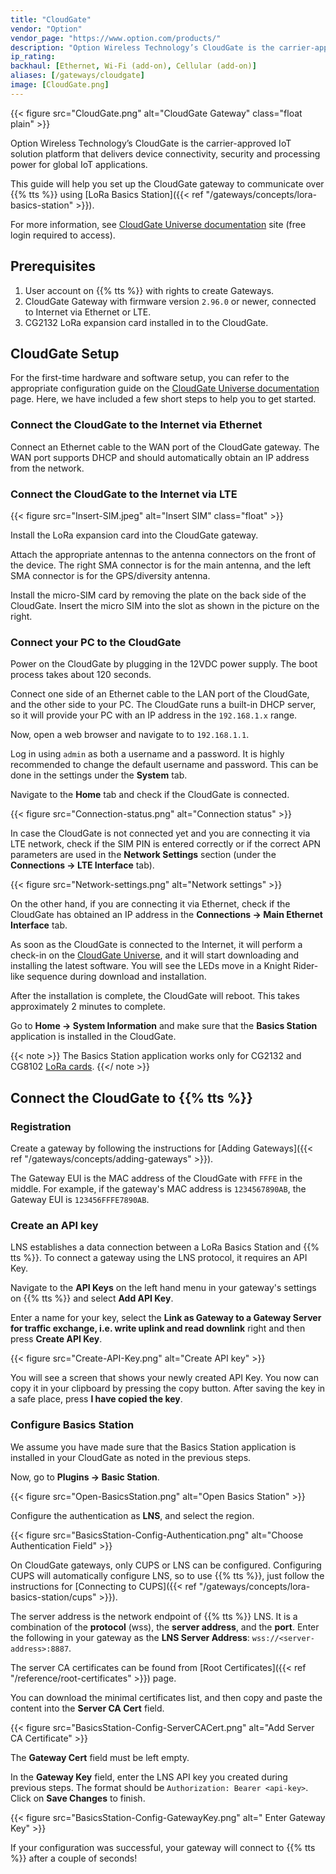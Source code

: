 ```yaml
---
title: "CloudGate"
vendor: "Option"
vendor_page: "https://www.option.com/products/"
description: "Option Wireless Technology’s CloudGate is the carrier-approved IoT solution platform that delivers device connectivity, security and processing power for global IoT applications."
ip_rating:
backhaul: [Ethernet, Wi-Fi (add-on), Cellular (add-on)]
aliases: [/gateways/cloudgate]
image: [CloudGate.png]
---
```


{{< figure src="CloudGate.png" alt="CloudGate Gateway" class="float plain" >}}

Option Wireless Technology’s CloudGate is the carrier-approved IoT solution platform that delivers device connectivity, security and processing power for global IoT applications.

This guide will help you set up the CloudGate gateway to communicate over {{% tts %}} using [LoRa Basics Station]({{< ref "/gateways/concepts/lora-basics-station" >}}).

<!--more-->

For more information, see [CloudGate Universe documentation](https://cloudgateuniverse.com/docs/cloudgate-universe-guide) site (free login required to access).

## Prerequisites

1. User account on {{% tts %}} with rights to create Gateways.
2. CloudGate Gateway with firmware version `2.96.0` or newer, connected to Internet via Ethernet or LTE. 
3. CG2132 LoRa expansion card installed in to the CloudGate. 

## CloudGate Setup

For the first-time hardware and software setup, you can refer to the appropriate configuration guide on the [CloudGate Universe documentation](https://cloudgateuniverse.com/docs/cloudgate-user-guide) page. Here, we have included a few short steps to help you to get started.

### Connect the CloudGate to the Internet via Ethernet 

Connect an Ethernet cable to the WAN port of the CloudGate gateway. The WAN port supports DHCP and should automatically obtain an IP address from the network.

### Connect the CloudGate to the Internet via LTE
  
{{< figure src="Insert-SIM.jpeg" alt="Insert SIM" class="float" >}}

Install the LoRa expansion card into the CloudGate gateway.
  
Attach the appropriate antennas to the antenna connectors on the front of the device. The right SMA connector is for the main antenna, and the left SMA connector is for the GPS/diversity antenna.
   
Install the micro-SIM card by removing the plate on the back side of the CloudGate. Insert the micro SIM into the slot as shown in the picture on the right.

### Connect your PC to the CloudGate

Power on the CloudGate by plugging in the 12VDC power supply. The boot process takes about 120 seconds.
   
Connect one side of an Ethernet cable to the LAN port of the CloudGate, and the other side to your PC. The CloudGate runs a built-in DHCP server, so it will provide your PC with an IP address in the `192.168.1.x` range.
   
Now, open a web browser and navigate to to `192.168.1.1`.
   
Log in using `admin` as both a username and a password. It is highly recommended to change the default username and password. This can be done in the settings under the **System** tab.

Navigate to the **Home** tab and check if the CloudGate is connected.

{{< figure src="Connection-status.png" alt="Connection status" >}}  
 
 In case the CloudGate is not connected yet and you are connecting it via LTE network, check if the SIM PIN is entered correctly or if the correct APN parameters are used in the **Network Settings** section (under the **Connections &#8594; LTE Interface** tab).
  
{{< figure src="Network-settings.png" alt="Network settings" >}}

On the other hand, if you are connecting it via Ethernet, check if the CloudGate has obtained an IP address in the **Connections &#8594; Main Ethernet Interface** tab.

As soon as the CloudGate is connected to the Internet, it will perform a check-in on the [CloudGate Universe](https://cloudgateuniverse.com), and it will start downloading and installing the latest software. You will see the LEDs move in a Knight Rider-like sequence during download and installation.

After the installation is complete, the CloudGate will reboot. This takes approximately 2 minutes to complete.

Go to **Home &#8594; System Information** and make sure that the **Basics Station** application is installed in the CloudGate.

{{< note >}} The Basics Station application works only for CG2132 and CG8102 [LoRa cards](https://cloudgateuniverse.com/docs/lora-card-family). {{</ note >}}

## Connect the CloudGate to {{% tts %}}

### Registration

Create a gateway by following the instructions for [Adding Gateways]({{< ref "/gateways/concepts/adding-gateways" >}}).

The Gateway EUI is the MAC address of the CloudGate with `FFFE` in the middle. For example, if the gateway's MAC address is `1234567890AB`, the Gateway EUI is `123456FFFE7890AB`.

### Create an API key

LNS establishes a data connection between a LoRa Basics Station and {{% tts %}}. To connect a gateway using the LNS protocol, it requires an API Key.

Navigate to the **API Keys** on the left hand menu in your gateway's settings on {{% tts %}} and select **Add API Key**. 

Enter a name for your key, select the **Link as Gateway to a Gateway Server for traffic exchange, i.e. write uplink and read downlink** right and then press **Create API Key**.

{{< figure src="Create-API-Key.png" alt="Create API key" >}}

You will see a screen that shows your newly created API Key. You now can copy it in your clipboard by pressing the copy button. After saving the key in a safe place, press **I have copied the key**. 

### Configure Basics Station

We assume you have made sure that the Basics Station application is installed in your CloudGate as noted in the previous steps.

Now, go to **Plugins &#8594; Basic Station**.

{{< figure src="Open-BasicsStation.png" alt="Open Basics Station" >}}

Configure the authentication as **LNS**, and select the region.

{{< figure src="BasicsStation-Config-Authentication.png" alt="Choose Authentication Field" >}}

On CloudGate gateways, only CUPS or LNS can be configured. Configuring CUPS will automatically configure LNS, so to use {{% tts %}}, just follow the instructions for [Connecting to CUPS]({{< ref "/gateways/concepts/lora-basics-station/cups" >}}).

The server address is the network endpoint of {{% tts %}} LNS. It is a combination of the **protocol** (wss), the **server address**, and the **port**. Enter the following in your gateway as the **LNS Server Address**: `wss://<server-address>:8887`.

The server CA certificates can be found from [Root Certificates]({{< ref "/reference/root-certificates" >}}) page.

You can download the minimal certificates list, and then copy and paste the content into the **Server CA Cert** field.

{{< figure src="BasicsStation-Config-ServerCACert.png" alt="Add Server CA Certificate" >}}

The **Gateway Cert** field must be left empty.

In the **Gateway Key** field, enter the LNS API key you created during previous steps. The format should be `Authorization: Bearer <api-key>`. Click on **Save Changes** to finish.

{{< figure src="BasicsStation-Config-GatewayKey.png" alt=" Enter Gateway Key" >}}

If your configuration was successful, your gateway will connect to {{% tts %}} after a couple of seconds!

